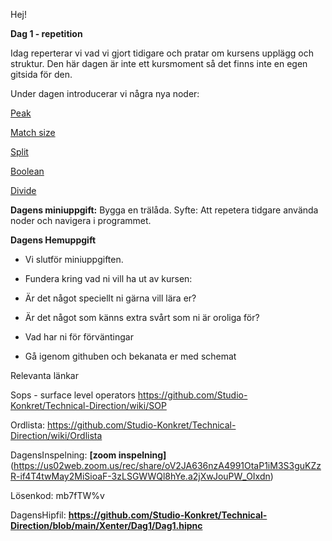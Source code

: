 Hej!

**Dag 1 - repetition**

Idag reperterar vi vad vi gjort tidigare och pratar om kursens upplägg och struktur.
Den här dagen är inte ett kursmoment så det finns inte en egen gitsida för den.

Under dagen introducerar vi några nya noder: 

[Peak](https://www.sidefx.com/docs/houdini/nodes/sop/peak.html)

[Match size](https://www.sidefx.com/docs/houdini/nodes/sop/matchsize.html)

[Split](https://www.sidefx.com/docs/houdini/nodes/sop/split.html)

[Boolean](https://www.sidefx.com/docs/houdini/nodes/sop/boolean.html)

[Divide](https://www.sidefx.com/docs/houdini/nodes/sop/divide.html)


**Dagens miniuppgift:**
Bygga en trälåda. 
Syfte: Att repetera tidgare använda noder och navigera i programmet.

**Dagens Hemuppgift**
- Vi slutför miniuppgiften. 

- Fundera kring vad ni vill ha ut av kursen:

- Är det något speciellt ni gärna vill lära er?

- Är det något som känns extra svårt som ni är oroliga för?

- Vad har ni för förväntingar

- Gå igenom githuben och bekanata er med schemat

Relevanta länkar 

Sops - surface level operators https://github.com/Studio-Konkret/Technical-Direction/wiki/SOP

Ordlista: https://github.com/Studio-Konkret/Technical-Direction/wiki/Ordlista

DagensInspelning: **[zoom inspelning]**(https://us02web.zoom.us/rec/share/oV2JA636nzA4991OtaP1iM3S3guKZzR-if4T4twMay2MiSioaF-3zLSGWWQl8hYe.a2jXwJouPW_OIxdn)

Lösenkod: mb7fTW%v

DagensHipfil: **https://github.com/Studio-Konkret/Technical-Direction/blob/main/Xenter/Dag1/Dag1.hipnc**

